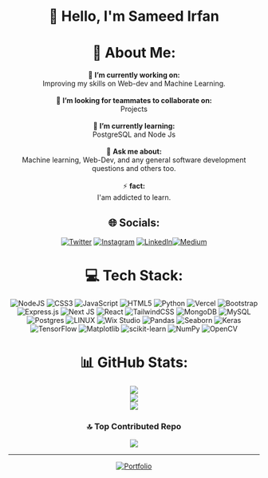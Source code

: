 <div align="center">

# 👋 Hello, I'm Sameed Irfan

# 💫 About Me:
🔭 **I’m currently working on:**  <br>Improving my skills on Web-dev and Machine Learning.<br><br>👯 **I’m looking for teammates to collaborate on:**  <br> Projects<br><br>🌱 **I’m currently learning:**  <br>PostgreSQL and Node Js<br><br>💬 **Ask me about:**  <br>Machine learning, Web-Dev, and any general software development questions and others too.<br><br>⚡ **fact:**  <br>I'am addicted to learn.


## 🌐 Socials:
[![Twitter](https://img.shields.io/badge/Twitter-%231DA1F2.svg?logo=Twitter&logoColor=white)]() [![Instagram](https://img.shields.io/badge/Instagram-%23E4405F.svg?logo=Instagram&logoColor=white)](https://instagram.com/_si_007) [![LinkedIn](https://img.shields.io/badge/LinkedIn-%230077B5.svg?logo=linkedin&logoColor=white)](https://linkedin.com/in/sameedirfan7)[![Medium](https://img.shields.io/badge/Medium-%230077B5.svg?logo=medium&logoColor=white)](https://medium.com/@sameedirfan7)



# 💻 Tech Stack:
![NodeJS](https://img.shields.io/badge/node.js-6DA55F?style=for-the-badge&logo=node.js&logoColor=white)
![CSS3](https://img.shields.io/badge/css3-%231572B6.svg?style=for-the-badge&logo=css3&logoColor=white)
![JavaScript](https://img.shields.io/badge/javascript-%23323330.svg?style=for-the-badge&logo=javascript&logoColor=%23F7DF1E)
![HTML5](https://img.shields.io/badge/html5-%23E34F26.svg?style=for-the-badge&logo=html5&logoColor=white)
![Python](https://img.shields.io/badge/python-3670A0?style=for-the-badge&logo=python&logoColor=ffdd54)
![Vercel](https://img.shields.io/badge/vercel-%23000000.svg?style=for-the-badge&logo=vercel&logoColor=white)
![Bootstrap](https://img.shields.io/badge/bootstrap-%23563D7C.svg?style=for-the-badge&logo=bootstrap&logoColor=white)
![Express.js](https://img.shields.io/badge/express.js-%23404d59.svg?style=for-the-badge&logo=express&logoColor=%2361DAFB)
![Next JS](https://img.shields.io/badge/Next-black?style=for-the-badge&logo=next.js&logoColor=white)
![React](https://img.shields.io/badge/react-%2320232a.svg?style=for-the-badge&logo=react&logoColor=%2361DAFB) ![TailwindCSS](https://img.shields.io/badge/tailwindcss-%2338B2AC.svg?style=for-the-badge&logo=tailwind-css&logoColor=white)
![MongoDB](https://img.shields.io/badge/MongoDB-%234ea94b.svg?style=for-the-badge&logo=mongodb&logoColor=white) ![MySQL](https://img.shields.io/badge/mysql-%2300f.svg?style=for-the-badge&logo=mysql&logoColor=white)
![Postgres](https://img.shields.io/badge/postgres-%23316192.svg?style=for-the-badge&logo=postgresql&logoColor=white)
![LINUX](https://img.shields.io/badge/Linux-FCC624?style=for-the-badge&logo=linux&logoColor=black)
![Wix Studio](https://img.shields.io/badge/Wix_Studio-%23FF5799.svg?style=for-the-badge&logo=wix&logoColor=white)
![Pandas](https://img.shields.io/badge/Pandas-%23150458.svg?style=for-the-badge&logo=pandas&logoColor=white)
![Seaborn](https://img.shields.io/badge/Seaborn-%2301686b.svg?style=for-the-badge&logo=python&logoColor=white)
![Keras](https://img.shields.io/badge/Keras-%23D00000.svg?style=for-the-badge&logo=keras&logoColor=white)
![TensorFlow](https://img.shields.io/badge/TensorFlow-%23FF6F00.svg?style=for-the-badge&logo=tensorflow&logoColor=white)
![Matplotlib](https://img.shields.io/badge/Matplotlib-%23013243.svg?style=for-the-badge&logo=python&logoColor=white)
![scikit-learn](https://img.shields.io/badge/scikit--learn-%23F7931E.svg?style=for-the-badge&logo=scikit-learn&logoColor=white)
![NumPy](https://img.shields.io/badge/NumPy-%23013243.svg?style=for-the-badge&logo=numpy&logoColor=white)
![OpenCV](https://img.shields.io/badge/OpenCV-%235C3EE8.svg?style=for-the-badge&logo=opencv&logoColor=white)


# 📊 GitHub Stats:
![](https://github-readme-stats.vercel.app/api?username=SameedIrfan7&theme=dark&hide_border=false&include_all_commits=false&count_private=false)<br/>
![](https://github-readme-streak-stats.herokuapp.com/?user=SameedIrfan7&theme=dark&hide_border=false)<br/>
![](https://github-readme-stats.vercel.app/api/top-langs/?username=SameedIrfan7&theme=dark&hide_border=false&include_all_commits=false&count_private=false&layout=compact)


### 🔝 Top Contributed Repo
![](https://github-contributor-stats.vercel.app/api?username=SameedIrfan7&limit=5&theme=tokyonight&combine_all_yearly_contributions=true)


---
[![Portfolio](https://img.shields.io/badge/Portfolio-%230066B2.svg?style=for-the-badge&logo=web&logoColor=white)](https://sameedirfangenz.freewebhostmost.com)

</div>
